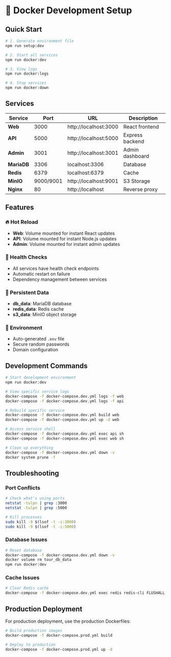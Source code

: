# 🐳 Docker Development Setup

## Quick Start

```bash
# 1. Generate environment file
npm run setup:dev

# 2. Start all services
npm run docker:dev

# 3. View logs
npm run docker:logs

# 4. Stop services
npm run docker:down
```

## Services

| Service | Port | URL | Description |
|---------|------|-----|-------------|
| **Web** | 3000 | http://localhost:3000 | React frontend |
| **API** | 5000 | http://localhost:5000 | Express backend |
| **Admin** | 3001 | http://localhost:3001 | Admin dashboard |
| **MariaDB** | 3306 | localhost:3306 | Database |
| **Redis** | 6379 | localhost:6379 | Cache |
| **MinIO** | 9000/9001 | http://localhost:9001 | S3 Storage |
| **Nginx** | 80 | http://localhost | Reverse proxy |

## Features

### 🔥 Hot Reload
- **Web**: Volume mounted for instant React updates
- **API**: Volume mounted for instant Node.js updates
- **Admin**: Volume mounted for instant admin updates

### 🏥 Health Checks
- All services have health check endpoints
- Automatic restart on failure
- Dependency management between services

### 💾 Persistent Data
- **db_data**: MariaDB database
- **redis_data**: Redis cache
- **s3_data**: MinIO object storage

### 🔧 Environment
- Auto-generated `.env` file
- Secure random passwords
- Domain configuration

## Development Commands

```bash
# Start development environment
npm run docker:dev

# View specific service logs
docker-compose -f docker-compose.dev.yml logs -f web
docker-compose -f docker-compose.dev.yml logs -f api

# Rebuild specific service
docker-compose -f docker-compose.dev.yml build web
docker-compose -f docker-compose.dev.yml up -d web

# Access service shell
docker-compose -f docker-compose.dev.yml exec api sh
docker-compose -f docker-compose.dev.yml exec web sh

# Clean up everything
docker-compose -f docker-compose.dev.yml down -v
docker system prune -f
```

## Troubleshooting

### Port Conflicts
```bash
# Check what's using ports
netstat -tulpn | grep :3000
netstat -tulpn | grep :5000

# Kill processes
sudo kill -9 $(lsof -t -i:3000)
sudo kill -9 $(lsof -t -i:5000)
```

### Database Issues
```bash
# Reset database
docker-compose -f docker-compose.dev.yml down -v
docker volume rm tour_db_data
npm run docker:dev
```

### Cache Issues
```bash
# Clear Redis cache
docker-compose -f docker-compose.dev.yml exec redis redis-cli FLUSHALL
```

## Production Deployment

For production deployment, use the production Dockerfiles:

```bash
# Build production images
docker-compose -f docker-compose.prod.yml build

# Deploy to production
docker-compose -f docker-compose.prod.yml up -d
```

